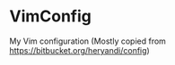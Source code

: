 VimConfig
=========

My Vim configuration
(Mostly copied from https://bitbucket.org/heryandi/config)
